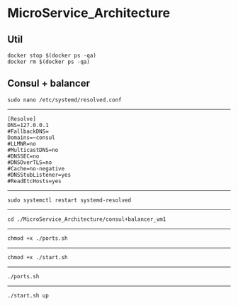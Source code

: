 # MicroService_Architecture


## Util

    docker stop $(docker ps -qa)
    docker rm $(docker ps -qa)

## Consul + balancer
    sudo nano /etc/systemd/resolved.conf
---

    [Resolve]
    DNS=127.0.0.1
    #FallbackDNS=
    Domains=~consul
    #LLMNR=no
    #MulticastDNS=no
    #DNSSEC=no
    #DNSOverTLS=no
    #Cache=no-negative
    #DNSStubListener=yes
    #ReadEtcHosts=yes

---
    sudo systemctl restart systemd-resolved
---
    cd ./MicroService_Architecture/consul+balancer_vm1
---
    chmod +x ./ports.sh
---
    chmod +x ./start.sh
---
    ./ports.sh
---
    ./start.sh up

